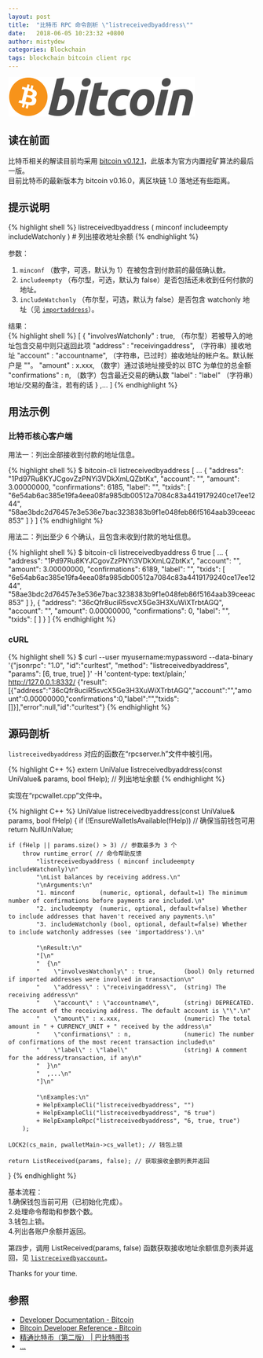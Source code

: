 ```yaml
---
layout: post
title:  "比特币 RPC 命令剖析 \"listreceivedbyaddress\""
date:   2018-06-05 10:23:32 +0800
author: mistydew
categories: Blockchain
tags: blockchain bitcoin client rpc
---
```

![bitcoin](/images/20180504/bitcoin.svg)

## 读在前面
比特币相关的解读目前均采用 [bitcoin v0.12.1](https://github.com/bitcoin/bitcoin/tree/v0.12.1)，此版本为官方内置挖矿算法的最后一版。<br>
目前比特币的最新版本为 bitcoin v0.16.0，离区块链 1.0 落地还有些距离。

## 提示说明

{% highlight shell %}
listreceivedbyaddress ( minconf includeempty includeWatchonly ) # 列出接收地址余额
{% endhighlight %}

参数：<br>
1. `minconf` （数字，可选，默认为 1）在被包含到付款前的最低确认数。<br>
2. `includeempty` （布尔型，可选，默认为 false）是否包括还未收到任何付款的地址。<br>
3. `includeWatchonly` （布尔型，可选，默认为 false）是否包含 watchonly 地址（见 [`importaddress`](/2018/06/07/bitcoin-rpc-command-importaddress)）。

结果：<br>
{% highlight shell %}
[
  {
    "involvesWatchonly" : true,        （布尔型）若被导入的地址包含交易中则只返回此项
    "address" : "receivingaddress",  （字符串）接收地址
    "account" : "accountname",       （字符串，已过时）接收地址的帐户名。默认帐户是 ""。
    "amount" : x.xxx,                  （数字）通过该地址接受的以 BTC 为单位的总金额
    "confirmations" : n,               （数字）包含最近交易的确认数
    "label" : "label"                （字符串）地址/交易的备注，若有的话
  }
  ,...
]
{% endhighlight %}

## 用法示例

### 比特币核心客户端

用法一：列出全部接收到付款的地址信息。

{% highlight shell %}
$ bitcoin-cli listreceivedbyaddress
[
  ...
  {
    "address": "1Pd97Ru8KYJCgovZzPNYi3VDkXmLQZbtKx",
    "account": "",
    "amount": 3.00000000,
    "confirmations": 6185,
    "label": "",
    "txids": [
      "6e54ab6ac385e19fa4eea08fa985db00512a7084c83a4419179240ce17ee1244", 
      "58ae3bdc2d76457e3e536e7bac3238383b9f1e048feb86f5164aab39ceeac853"
    ]
  }
]
{% endhighlight %}

用法二：列出至少 6 个确认，且包含未收到付款的地址信息。

{% highlight shell %}
$ bitcoin-cli listreceivedbyaddress 6 true
[
  ...
  {
    "address": "1Pd97Ru8KYJCgovZzPNYi3VDkXmLQZbtKx",
    "account": "",
    "amount": 3.00000000,
    "confirmations": 6189,
    "label": "",
    "txids": [
      "6e54ab6ac385e19fa4eea08fa985db00512a7084c83a4419179240ce17ee1244", 
      "58ae3bdc2d76457e3e536e7bac3238383b9f1e048feb86f5164aab39ceeac853"
    ]
  }, 
  {
    "address": "36cQfr8uciR5svcX5Ge3H3XuWiXTrbtAGQ",
    "account": "",
    "amount": 0.00000000,
    "confirmations": 0,
    "label": "",
    "txids": [
    ]
  }
]
{% endhighlight %}

### cURL

{% highlight shell %}
$ curl --user myusername:mypassword --data-binary '{"jsonrpc": "1.0", "id":"curltest", "method": "listreceivedbyaddress", "params": [6, true, true] }' -H 'content-type: text/plain;' http://127.0.0.1:8332/
{"result":[{"address":"36cQfr8uciR5svcX5Ge3H3XuWiXTrbtAGQ","account":"","amount":0.00000000,"confirmations":0,"label":"","txids":[]}],"error":null,"id":"curltest"}
{% endhighlight %}

## 源码剖析
`listreceivedbyaddress` 对应的函数在“rpcserver.h”文件中被引用。

{% highlight C++ %}
extern UniValue listreceivedbyaddress(const UniValue& params, bool fHelp); // 列出地址余额
{% endhighlight %}

实现在“rpcwallet.cpp”文件中。

{% highlight C++ %}
UniValue listreceivedbyaddress(const UniValue& params, bool fHelp)
{
    if (!EnsureWalletIsAvailable(fHelp)) // 确保当前钱包可用
        return NullUniValue;
    
    if (fHelp || params.size() > 3) // 参数最多为 3 个
        throw runtime_error( // 命令帮助反馈
            "listreceivedbyaddress ( minconf includeempty includeWatchonly)\n"
            "\nList balances by receiving address.\n"
            "\nArguments:\n"
            "1. minconf       (numeric, optional, default=1) The minimum number of confirmations before payments are included.\n"
            "2. includeempty  (numeric, optional, default=false) Whether to include addresses that haven't received any payments.\n"
            "3. includeWatchonly (bool, optional, default=false) Whether to include watchonly addresses (see 'importaddress').\n"

            "\nResult:\n"
            "[\n"
            "  {\n"
            "    \"involvesWatchonly\" : true,        (bool) Only returned if imported addresses were involved in transaction\n"
            "    \"address\" : \"receivingaddress\",  (string) The receiving address\n"
            "    \"account\" : \"accountname\",       (string) DEPRECATED. The account of the receiving address. The default account is \"\".\n"
            "    \"amount\" : x.xxx,                  (numeric) The total amount in " + CURRENCY_UNIT + " received by the address\n"
            "    \"confirmations\" : n,               (numeric) The number of confirmations of the most recent transaction included\n"
            "    \"label\" : \"label\"                (string) A comment for the address/transaction, if any\n"
            "  }\n"
            "  ,...\n"
            "]\n"

            "\nExamples:\n"
            + HelpExampleCli("listreceivedbyaddress", "")
            + HelpExampleCli("listreceivedbyaddress", "6 true")
            + HelpExampleRpc("listreceivedbyaddress", "6, true, true")
        );

    LOCK2(cs_main, pwalletMain->cs_wallet); // 钱包上锁

    return ListReceived(params, false); // 获取接收金额列表并返回
}
{% endhighlight %}

基本流程：<br>
1.确保钱包当前可用（已初始化完成）。<br>
2.处理命令帮助和参数个数。<br>
3.钱包上锁。<br>
4.列出各账户余额并返回。

第四步，调用 ListReceived(params, false) 函数获取接收地址余额信息列表并返回，见 [`listreceivedbyaccount`](/2018/06/05/bitcoin-rpc-command-listreceivedbyaccount)。

Thanks for your time.

## 参照
* [Developer Documentation - Bitcoin](https://bitcoin.org/en/developer-documentation)
* [Bitcoin Developer Reference - Bitcoin](https://bitcoin.org/en/developer-reference#listreceivedbyaddress)
* [精通比特币（第二版） \| 巴比特图书](http://book.8btc.com/masterbitcoin2cn)
* [...](https://github.com/mistydew/blockchain)
